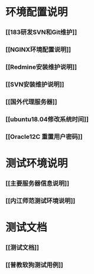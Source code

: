 # 环境配置说明
### [[183研发SVN和Git维护]]
### [[NGINX环境配置说明]]
### [[Redmine安装维护说明]]
### [[SVN安装维护说明]]
### [[国外代理服务器]]
### [[ubuntu18.04修改系统时间]]
### [[Oracle12C 重置用户密码]]

# 测试环境说明
### [[主要服务器信息说明]]
### [[内江师范测试环境说明]]

# 测试文档
### [[测试文档]]
### [[普教软狗测试用例]]